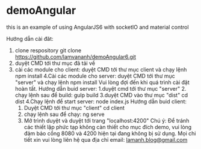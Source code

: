 # demoAngular
this is an example of using AngularJS6 with socketIO and material control

Hướng dẫn cài đăt:
1. clone respository 
git clone https://github.com/lamvananh/demoAngular6.git
2. duyệt CMD tới thư mục đã tải về
3. cài các module cho client: duyệt CMD tới thư mục client và chạy lệnh
	npm install
4.Cài các module cho server: duyệt CMD tới thư mục "server" và chạy lệnh
	npm install
Vui lòng đợi đến khi quá trình cài đặt hoàn tất.
Hướng dẫn buid server:
	1.duyệt cmd tới thư mục "server"
	2. chạy lệnh sau để build:
		gulp build
	3.duyệt CMD vào thư mục "dist"
		cd dist
	4.Chạy lệnh để start server:
		node index.js
Hướng dẫn buid client:
	1. Duyệt CMD tới thư mục "client"
		cd client
	2. chạy lệnh sau để chạy:
		ng serve 
	3. Mở trình duyệt và duyệt tới trang "localhost:4200"
Chú ý: Để tránh các thiết lập phức tạp không càn thiết cho mục đích demo, vui lòng đảm bảo cổng 8080 và 4200 hiện tại đang không bị sử dụng.
	   Mọi chi tiết xin vui lòng liên hệ qua địa chỉ email: lamanh.blog@gmail.com
